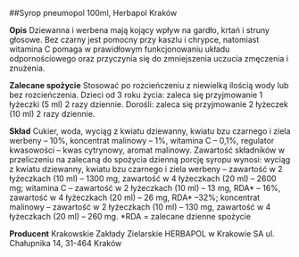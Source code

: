 ##Syrop pneumopol 100ml, Herbapol Kraków

**Opis** Dziewanna i werbena mają kojący wpływ na gardło, krtań i struny głosowe. Bez czarny jest pomocny przy kaszlu i chrypce, natomiast witamina C pomaga w prawidłowym funkcjonowaniu układu odpornościowego oraz przyczynia się do zmniejszenia uczucia zmęczenia i znużenia.

**Zalecane spożycie** Stosować po rozcieńczeniu z niewielką ilością wody lub bez rozcieńczenia. Dzieci od 3 roku życia: zaleca się przyjmowanie 1 łyżeczki (5 ml) 2 razy dziennie. Dorośli: zaleca się przyjmowanie 2 łyżeczek (10 ml) 2 razy dziennie.

**Skład** Cukier, woda, wyciąg z kwiatu dziewanny, kwiatu bzu czarnego i ziela werbeny – 10%, koncentrat malinowy – 1%, witamina C – 0,1%, regulator kwasowości – kwas cytrynowy, aromat malinowy.
Zawartość składników w przeliczeniu na zalecaną do spożycia dzienną porcję syropu wynosi: wyciąg z kwiatu dziewanny, kwiatu bzu czarnego i ziela werbeny – zawartość w 2 łyżeczkach (10 ml) – 1300 mg, zawartość w 4 łyżeczkach (20 ml) – 2600 mg; witamina C – zawartość w 2 łyżeczkach (10 ml) – 13 mg, RDA\* – 16%, zawartość w 4 łyżeczkach (20 ml) – 26 mg, RDA\* –32%; koncentrat malinowy – zawartość w 2 łyżeczkach (10 ml) – 130 mg, zawartość w 4 łyżeczkach (20 ml) – 260 mg.
\*RDA = zalecane dzienne spożycie

**Producent** Krakowskie Zakłady Zielarskie HERBAPOL w Krakowie SA
ul. Chałupnika 14, 31-464 Kraków
